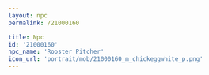 ```yaml
---
layout: npc
permalink: /21000160

title: Npc
id: '21000160'
npc_name: 'Rooster Pitcher'
icon_url: 'portrait/mob/21000160_m_chickeggwhite_p.png'
---
```

